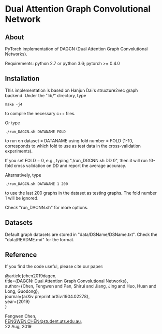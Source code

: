 Dual Attention Graph Convolutional Network
=============

About
-----

PyTorch implementation of DAGCN (Dual Attention Graph Convolutional Networks).

Requirements: python 2.7 or python 3.6; pytorch >= 0.4.0


Installation
------------

This implementation is based on Hanjun Dai's structure2vec graph backend. Under the "lib/" directory, type

    make -j4

to compile the necessary c++ files.

Or type 

    ./run_DAGCN.sh DATANAME FOLD

to run on dataset = DATANAME using fold number = FOLD (1-10, corresponds to which fold to use as test data in the cross-validation experiments).

If you set FOLD = 0, e.g., typing "./run_DGCNN.sh DD 0", then it will run 10-fold cross validation on DD and report the average accuracy.

Alternatively, type

    ./run_DAGCN.sh DATANAME 1 200

to use the last 200 graphs in the dataset as testing graphs. The fold number 1 will be ignored.

Check "run_DACNN.sh" for more options.

Datasets
--------

Default graph datasets are stored in "data/DSName/DSName.txt". Check the "data/README.md" for the format. 

Reference
---------

If you find the code useful, please cite our paper:

  @article{chen2019dagcn,\
  title={DAGCN: Dual Attention Graph Convolutional Networks},\
  author={Chen, Fengwen and Pan, Shirui and Jiang, Jing and Huo, Huan and Long, Guodong},\
  journal={arXiv preprint arXiv:1904.02278},\
  year={2019}\
}

Fengwen Chen, \
FENGWEN.CHEN@student.uts.edu.au, \
22 Aug, 2019
